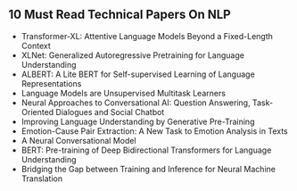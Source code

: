 <h2> 10 Must Read Technical Papers On NLP</h2>

<ul>

                             

 <li><a target="_blank" href="https://github.com/manjunath5496/10-Must-Read-Technical-Papers-On-NLP/blob/master/mrt(1).pdf" style="text-decoration:none;">Transformer-XL: Attentive Language Models Beyond a Fixed-Length Context</a></li>

 <li><a target="_blank" href="https://github.com/manjunath5496/10-Must-Read-Technical-Papers-On-NLP/blob/master/mrt(2).pdf" style="text-decoration:none;">XLNet: Generalized Autoregressive Pretraining for Language Understanding</a></li>

<li><a target="_blank" href="https://github.com/manjunath5496/10-Must-Read-Technical-Papers-On-NLP/blob/master/mrt(3).pdf" style="text-decoration:none;">ALBERT: A Lite BERT for Self-supervised Learning of Language Representations</a></li>
 <li><a target="_blank" href="https://github.com/manjunath5496/10-Must-Read-Technical-Papers-On-NLP/blob/master/mrt(4).pdf" style="text-decoration:none;">Language Models are Unsupervised Multitask Learners</a></li>                              
<li><a target="_blank" href="https://github.com/manjunath5496/10-Must-Read-Technical-Papers-On-NLP/blob/master/mrt(5).pdf" style="text-decoration:none;">Neural Approaches to Conversational AI: Question Answering, Task-Oriented Dialogues and Social Chatbot</a></li>
<li><a target="_blank" href="https://github.com/manjunath5496/10-Must-Read-Technical-Papers-On-NLP/blob/master/mrt(6).pdf" style="text-decoration:none;">Improving Language Understanding by Generative Pre-Training</a></li>
 <li><a target="_blank" href="https://github.com/manjunath5496/10-Must-Read-Technical-Papers-On-NLP/blob/master/mrt(7).pdf" style="text-decoration:none;">Emotion-Cause Pair Extraction: A New Task to Emotion Analysis in Texts</a></li>

 <li><a target="_blank" href="https://github.com/manjunath5496/10-Must-Read-Technical-Papers-On-NLP/blob/master/mrt(8).pdf" style="text-decoration:none;"> A Neural Conversational Model </a></li>
   <li><a target="_blank" href="https://github.com/manjunath5496/10-Must-Read-Technical-Papers-On-NLP/blob/master/mrt(9).pdf" style="text-decoration:none;">BERT: Pre-training of Deep Bidirectional Transformers for Language Understanding</a></li>
  
   
 <li><a target="_blank" href="https://github.com/manjunath5496/10-Must-Read-Technical-Papers-On-NLP/blob/master/mrt(10).pdf" style="text-decoration:none;">Bridging the Gap between Training and Inference for Neural Machine Translation </a></li>                              

 </ul>
